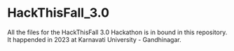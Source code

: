 # HackThisFall_3.0
All the files for the HackThisFall 3.0 Hackathon is in bound in this repository. It happended in 2023 at Karnavati University - Gandhinagar.
